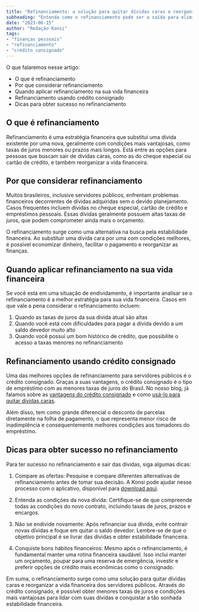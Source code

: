 ```yaml
---
title: "Refinanciamento: a solução para quitar dívidas caras e reorganizar sua vida financeira"
subheading: "Entenda como o refinanciamento pode ser a saída para eliminar dívidas com juros altos e organizar suas finanças"
date: "2023-06-15"
author: "Redação Konsi"
tags:
- "finanças pessoais"
- "refinanciamento"
- "crédito consignado"
---
```


O que falaremos nesse artigo:
- O que é refinanciamento
- Por que considerar refinanciamento
- Quando aplicar refinanciamento na sua vida financeira
- Refinanciamento usando crédito consignado
- Dicas para obter sucesso no refinanciamento

## O que é refinanciamento

Refinanciamento é uma estratégia financeira que substitui uma dívida existente por uma nova, geralmente com condições mais vantajosas, como taxas de juros menores ou prazos mais longos. Está entre as opções para pessoas que buscam sair de dívidas caras, como as do cheque especial ou cartão de crédito, e também reorganizar a vida financeira.

## Por que considerar refinanciamento

Muitos brasileiros, inclusive servidores públicos, enfrentam problemas financeiros decorrentes de dívidas adquiridas sem o devido planejamento. Casos frequentes incluem dívidas no cheque especial, cartão de crédito e empréstimos pessoais. Essas dívidas geralmente possuem altas taxas de juros, que podem comprometer ainda mais o orçamento.

O refinanciamento surge como uma alternativa na busca pela estabilidade financeira. Ao substituir uma dívida cara por uma com condições melhores, é possível economizar dinheiro, facilitar o pagamento e reorganizar as finanças.

## Quando aplicar refinanciamento na sua vida financeira

Se você está em uma situação de endividamento, é importante analisar se o refinanciamento é a melhor estratégia para sua vida financeira. Casos em que vale a pena considerar o refinanciamento incluem:

1. Quando as taxas de juros da sua dívida atual são altas
2. Quando você está com dificuldades para pagar a dívida devido a um saldo devedor muito alto
3. Quando você possui um bom histórico de crédito, que possibilite o acesso a taxas menores no refinanciamento

## Refinanciamento usando crédito consignado

Uma das melhores opções de refinanciamento para servidores públicos é o crédito consignado. Graças a suas vantagens, o crédito consignado é o tipo de empréstimo com as menores taxas de juros do Brasil. No nosso blog, já falamos sobre as [vantagens do crédito consignado](https://konsi.com.br/postagens/vantagens-do-credito-consignado-por-que-escolher) e como [usá-lo para quitar dívidas caras](https://konsi.com.br/postagens/como-usar-o-credito-consignado-para-quitar-dividas-caras).

Além disso, tem como grande diferencial o desconto de parcelas diretamente na folha de pagamento, o que representa menor risco de inadimplência e consequentemente melhores condições aos tomadores do empréstimo.

## Dicas para obter sucesso no refinanciamento

Para ter sucesso no refinanciamento e sair das dívidas, siga algumas dicas:

1. Compare as ofertas: Pesquise e compare diferentes alternativas de refinanciamento antes de tomar sua decisão. A Konsi pode ajudar nesse processo com o aplicativo, disponível para [download aqui](https://konsi.com.br/app).

2. Entenda as condições da nova dívida: Certifique-se de que compreende todas as condições do novo contrato, incluindo taxas de juros, prazos e encargos.

3. Não se endivide novamente: Após refinanciar sua dívida, evite contrair novas dívidas e foque em quitar o saldo devedor. Lembre-se de que o objetivo principal é se livrar das dívidas e obter estabilidade financeira.

4. Conquiste bons hábitos financeiros: Mesmo após o refinanciamento, é fundamental manter uma rotina financeira saudável. Isso inclui manter um orçamento, poupar para uma reserva de emergência, investir e preferir opções de crédito mais econômicas como o consignado.

Em suma, o refinanciamento surge como uma solução para quitar dívidas caras e reorganizar a vida financeira dos servidores públicos. Através do crédito consignado, é possível obter menores taxas de juros e condições mais vantajosas para lidar com suas dívidas e conquistar a tão sonhada estabilidade financeira.